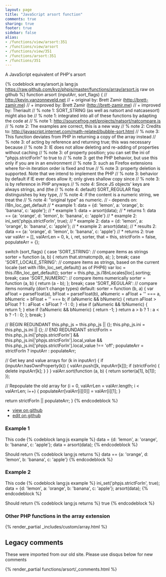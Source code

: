 ```yaml
---
layout: page
title: "JavaScript arsort function"
comments: true
sharing: true
footer: true
sidebar: false
alias:
- /functions/view/arsort:351
- /functions/view/arsort
- /functions/view/351
- /functions/arsort:351
- /functions/351
---
```

<!-- Generated by Rakefile:build -->
A JavaScript equivalent of PHP's arsort

{% codeblock array/arsort.js lang:js https://raw.github.com/kvz/phpjs/master/functions/array/arsort.js raw on github %}
function arsort (inputArr, sort_flags) {
  // http://kevin.vanzonneveld.net
  // +   original by: Brett Zamir (http://brett-zamir.me)
  // +   improved by: Brett Zamir (http://brett-zamir.me)
  // +   improved by: Theriault
  // %        note 1: SORT_STRING (as well as natsort and natcasesort) might also be
  // %        note 1: integrated into all of these functions by adapting the code at
  // %        note 1: http://sourcefrog.net/projects/natsort/natcompare.js
  // %        note 2: The examples are correct, this is a new way
  // %        note 2: Credits to: http://javascript.internet.com/math-related/bubble-sort.html
  // %        note 3: This function deviates from PHP in returning a copy of the array instead
  // %        note 3: of acting by reference and returning true; this was necessary because
  // %        note 3: IE does not allow deleting and re-adding of properties without caching
  // %        note 3: of property position; you can set the ini of "phpjs.strictForIn" to true to
  // %        note 3: get the PHP behavior, but use this only if you are in an environment
  // %        note 3: such as Firefox extensions where for-in iteration order is fixed and true
  // %        note 3: property deletion is supported. Note that we intend to implement the PHP
  // %        note 3: behavior by default if IE ever does allow it; only gives shallow copy since
  // %        note 3: is by reference in PHP anyways
  // %        note 4: Since JS objects' keys are always strings, and (the
  // %        note 4: default) SORT_REGULAR flag distinguishes by key type,
  // %        note 4: if the content is a numeric string, we treat the
  // %        note 4: "original type" as numeric.
  // -    depends on: i18n_loc_get_default
  // *     example 1: data = {d: 'lemon', a: 'orange', b: 'banana', c: 'apple'};
  // *     example 1: data = arsort(data);
  // *     returns 1: data == {a: 'orange', d: 'lemon', b: 'banana', c: 'apple'}
  // *     example 2: ini_set('phpjs.strictForIn', true);
  // *     example 2: data = {d: 'lemon', a: 'orange', b: 'banana', c: 'apple'};
  // *     example 2: arsort(data);
  // *     results 2: data == {a: 'orange', d: 'lemon', b: 'banana', c: 'apple'}
  // *     returns 2: true
  var valArr = [], valArrLen = 0,
    k, i, ret, sorter, that = this,
    strictForIn = false,
    populateArr = {};

  switch (sort_flags) {
  case 'SORT_STRING':
    // compare items as strings
    sorter = function (a, b) {
      return that.strnatcmp(b, a);
    };
    break;
  case 'SORT_LOCALE_STRING':
    // compare items as strings, based on the current locale (set with i18n_loc_set_default() as of PHP6)
    var loc = this.i18n_loc_get_default();
    sorter = this.php_js.i18nLocales[loc].sorting;
    break;
  case 'SORT_NUMERIC':
    // compare items numerically
    sorter = function (a, b) {
      return (a - b);
    };
    break;
  case 'SORT_REGULAR':
    // compare items normally (don't change types)
  default:
    sorter = function (b, a) {
      var aFloat = parseFloat(a),
        bFloat = parseFloat(b),
        aNumeric = aFloat + '' === a,
        bNumeric = bFloat + '' === b;
      if (aNumeric && bNumeric) {
        return aFloat > bFloat ? 1 : aFloat < bFloat ? -1 : 0;
      } else if (aNumeric && !bNumeric) {
        return 1;
      } else if (!aNumeric && bNumeric) {
        return -1;
      }
      return a > b ? 1 : a < b ? -1 : 0;
    };
    break;
  }

  // BEGIN REDUNDANT
  this.php_js = this.php_js || {};
  this.php_js.ini = this.php_js.ini || {};
  // END REDUNDANT
  strictForIn = this.php_js.ini['phpjs.strictForIn'] && this.php_js.ini['phpjs.strictForIn'].local_value && this.php_js.ini['phpjs.strictForIn'].local_value !== 'off';
  populateArr = strictForIn ? inputArr : populateArr;


  // Get key and value arrays
  for (k in inputArr) {
    if (inputArr.hasOwnProperty(k)) {
      valArr.push([k, inputArr[k]]);
      if (strictForIn) {
        delete inputArr[k];
      }
    }
  }
  valArr.sort(function (a, b) {
    return sorter(a[1], b[1]);
  });

  // Repopulate the old array
  for (i = 0, valArrLen = valArr.length; i < valArrLen; i++) {
    populateArr[valArr[i][0]] = valArr[i][1];
  }

  return strictForIn || populateArr;
}
{% endcodeblock %}

 - [view on github](https://github.com/kvz/phpjs/blob/master/functions/array/arsort.js)
 - [edit on github](https://github.com/kvz/phpjs/edit/master/functions/array/arsort.js)

### Example 1
This code
{% codeblock lang:js example %}
data = {d: 'lemon', a: 'orange', b: 'banana', c: 'apple'};
data = arsort(data);
{% endcodeblock %}

Should return
{% codeblock lang:js returns %}
data == {a: 'orange', d: 'lemon', b: 'banana', c: 'apple'}
{% endcodeblock %}

### Example 2
This code
{% codeblock lang:js example %}
ini_set('phpjs.strictForIn', true);
data = {d: 'lemon', a: 'orange', b: 'banana', c: 'apple'};
arsort(data);
{% endcodeblock %}

Should return
{% codeblock lang:js returns %}
true
{% endcodeblock %}


### Other PHP functions in the array extension
{% render_partial _includes/custom/array.html %}
## Legacy comments
These were imported from our old site. Please use disqus below for new comments
<div style="overflow-y: scroll; max-height: 500px;">
{% render_partial functions/arsort/_comments.html %}
</div>
